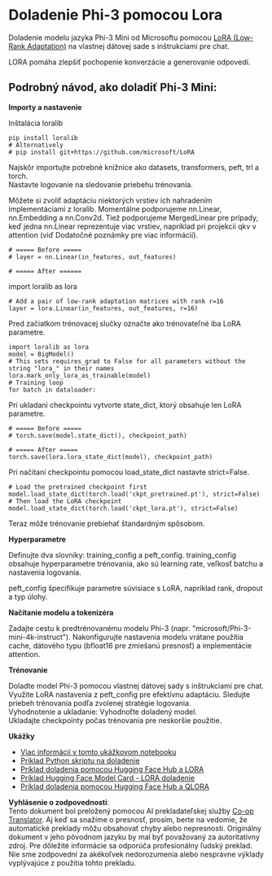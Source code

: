<!--
CO_OP_TRANSLATOR_METADATA:
{
  "original_hash": "50b6a55a0831b417835087d8b57759fe",
  "translation_date": "2025-05-09T20:48:02+00:00",
  "source_file": "md/03.FineTuning/FineTuning_Lora.md",
  "language_code": "sk"
}
-->
# **Doladenie Phi-3 pomocou Lora**

Doladenie modelu jazyka Phi-3 Mini od Microsoftu pomocou [LoRA (Low-Rank Adaptation)](https://github.com/microsoft/LoRA?WT.mc_id=aiml-138114-kinfeylo) na vlastnej dátovej sade s inštrukciami pre chat.

LORA pomáha zlepšiť pochopenie konverzácie a generovanie odpovedí.

## Podrobný návod, ako doladiť Phi-3 Mini:

**Importy a nastavenie**

Inštalácia loralib

```
pip install loralib
# Alternatively
# pip install git+https://github.com/microsoft/LoRA

```

Najskôr importujte potrebné knižnice ako datasets, transformers, peft, trl a torch.  
Nastavte logovanie na sledovanie priebehu trénovania.

Môžete si zvoliť adaptáciu niektorých vrstiev ich nahradením implementáciami z loralib. Momentálne podporujeme nn.Linear, nn.Embedding a nn.Conv2d. Tiež podporujeme MergedLinear pre prípady, keď jedna nn.Linear reprezentuje viac vrstiev, napríklad pri projekcii qkv v attention (viď Dodatočné poznámky pre viac informácií).

```
# ===== Before =====
# layer = nn.Linear(in_features, out_features)
```

```
# ===== After ======
```

import loralib as lora

```
# Add a pair of low-rank adaptation matrices with rank r=16
layer = lora.Linear(in_features, out_features, r=16)
```

Pred začiatkom trénovacej slučky označte ako trénovateľné iba LoRA parametre.

```
import loralib as lora
model = BigModel()
# This sets requires_grad to False for all parameters without the string "lora_" in their names
lora.mark_only_lora_as_trainable(model)
# Training loop
for batch in dataloader:
```

Pri ukladaní checkpointu vytvorte state_dict, ktorý obsahuje len LoRA parametre.

```
# ===== Before =====
# torch.save(model.state_dict(), checkpoint_path)
```  
```
# ===== After =====
torch.save(lora.lora_state_dict(model), checkpoint_path)
```

Pri načítaní checkpointu pomocou load_state_dict nastavte strict=False.

```
# Load the pretrained checkpoint first
model.load_state_dict(torch.load('ckpt_pretrained.pt'), strict=False)
# Then load the LoRA checkpoint
model.load_state_dict(torch.load('ckpt_lora.pt'), strict=False)
```

Teraz môže trénovanie prebiehať štandardným spôsobom.

**Hyperparametre**

Definujte dva slovníky: training_config a peft_config. training_config obsahuje hyperparametre trénovania, ako sú learning rate, veľkosť batchu a nastavenia logovania.

peft_config špecifikuje parametre súvisiace s LoRA, napríklad rank, dropout a typ úlohy.

**Načítanie modelu a tokenizéra**

Zadajte cestu k predtrénovanému modelu Phi-3 (napr. "microsoft/Phi-3-mini-4k-instruct"). Nakonfigurujte nastavenia modelu vrátane použitia cache, dátového typu (bfloat16 pre zmiešanú presnosť) a implementácie attention.

**Trénovanie**

Doladte model Phi-3 pomocou vlastnej dátovej sady s inštrukciami pre chat. Využite LoRA nastavenia z peft_config pre efektívnu adaptáciu. Sledujte priebeh trénovania podľa zvolenej stratégie logovania.  
Vyhodnotenie a ukladanie: Vyhodnoťte doladený model.  
Ukladajte checkpointy počas trénovania pre neskoršie použitie.

**Ukážky**
- [Viac informácií v tomto ukážkovom notebooku](../../../../code/03.Finetuning/Phi_3_Inference_Finetuning.ipynb)
- [Príklad Python skriptu na doladenie](../../../../code/03.Finetuning/FineTrainingScript.py)
- [Príklad doladenia pomocou Hugging Face Hub a LORA](../../../../code/03.Finetuning/Phi-3-finetune-lora-python.ipynb)
- [Príklad Hugging Face Model Card - LORA doladenie](https://huggingface.co/microsoft/Phi-3-mini-4k-instruct/blob/main/sample_finetune.py)
- [Príklad doladenia pomocou Hugging Face Hub a QLORA](../../../../code/03.Finetuning/Phi-3-finetune-qlora-python.ipynb)

**Vyhlásenie o zodpovednosti**:  
Tento dokument bol preložený pomocou AI prekladateľskej služby [Co-op Translator](https://github.com/Azure/co-op-translator). Aj keď sa snažíme o presnosť, prosím, berte na vedomie, že automatické preklady môžu obsahovať chyby alebo nepresnosti. Originálny dokument v jeho pôvodnom jazyku by mal byť považovaný za autoritatívny zdroj. Pre dôležité informácie sa odporúča profesionálny ľudský preklad. Nie sme zodpovední za akékoľvek nedorozumenia alebo nesprávne výklady vyplývajúce z použitia tohto prekladu.